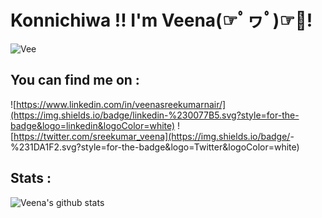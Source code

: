# Konnichiwa !! I'm Veena(☞ﾟヮﾟ)☞💝!


![Vee](https://user-images.githubusercontent.com/38048590/146051543-f81bcad9-5a7d-4c7e-b0b5-410d291178be.gif)

## You can find me on :

![https://www.linkedin.com/in/veenasreekumarnair/](https://img.shields.io/badge/linkedin-%230077B5.svg?style=for-the-badge&logo=linkedin&logoColor=white) 
![https://twitter.com/sreekumar_veena](https://img.shields.io/badge/<handle>-%231DA1F2.svg?style=for-the-badge&logo=Twitter&logoColor=white) 


## Stats :
![Veena's github stats](https://github-readme-stats.vercel.app/api?username=veenasnair18&show_icons=true&hide_border=true)
